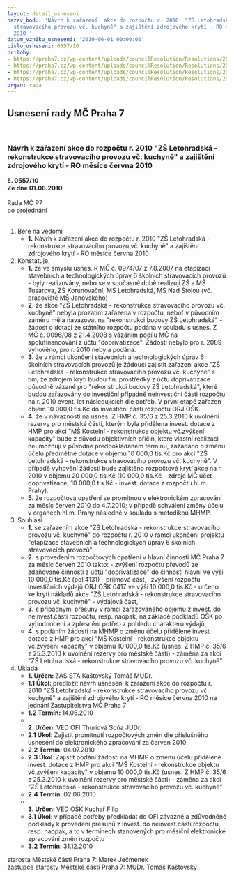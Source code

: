 ```yaml
---
layout: detail_usneseni
nazev_bodu: 'Návrh k zařazení  akce do rozpočtu r. 2010  "ZŠ Letohradská - rekonstrukce
  stravovacího provozu vč. kuchyně" a zajištění zdrojového krytí - RO měsíce června
  2010 '
datum_vzniku_usneseni: '2010-06-01 00:00:00'
cislo_usneseni: 0557/10
prilohy:
- https://praha7.cz/wp-content/uploads/councilResolution/Resolutions/20355/28-10-usneseni0974_07r.doc
- https://praha7.cz/wp-content/uploads/councilResolution/Resolutions/20355/28-10-p%c5%99%c3%adpism%c5%a1_kosteln%c3%ad.pdf
- https://praha7.cz/wp-content/uploads/councilResolution/Resolutions/20355/28-10-usneseni0096_08z.doc
- https://praha7.cz/wp-content/uploads/councilResolution/Resolutions/20355/28-10-nazaletohradskaa.doc
organ: rada
---
```

<div id="ucUsn_pList" class="usn">
	<span><h2>Usnesení rady MČ Praha 7 </h2>
<br></span><div class="standBody">
<span><h3>Návrh k zařazení  akce do rozpočtu r. 2010  "ZŠ Letohradská - rekonstrukce stravovacího provozu vč. kuchyně" a zajištění zdrojového krytí - RO měsíce června 2010 </h3></span><div class="center">
		<strong>č. 0557/10</strong><br>
	</div>
<div class="center">
		<strong>Ze dne 01.06.2010</strong><br><br>
	</div>Rada MČ P7<br> po projednání<br><br><ol>
<li>Bere na vědomí<ul><li>
<strong>1.</strong> Návrh k zařazení  akce do rozpočtu r. 2010  "ZŠ Letohradská - rekonstrukce stravovacího provozu vč. kuchyně" a zajištění zdrojového krytí - RO měsíce června 2010 </li></ul>
</li>
<li>Konstatuje,<ul>
<li>
<strong>1.</strong> že ve smyslu usnes. R MČ č. 0974/07 z 7.8.2007 na etapizaci stavebních a technologických úprav 6 školních stravovacích provozů - byly realizovány,  nebo se v současné době realizují ZŠ a MŠ Tusarova, ZŠ Korunovační, MŠ Letohradská, MŠ Nad Štolou (vč. pracoviště MŠ Janovského) </li>
<li>
<strong>2.</strong> že akce "ZŠ Letohradská - rekonstrukce stravovacího provozu vč. kuchyně" nebyla prozatím zařazena v rozpočtu, neboť v původním záměru měla navazovat na "rekonstrukci budovy ZŠ Letohradská" - žádost o dotaci ze státního rozpočtu podána v souladu s usnes. Z MČ č. 0096/08 z 21.4.2008 s vázáním podílu MČ na spolufinancování  z účtu "doprivatizace". Žádosti nebylo pro r. 2009 vyhověno, pro r. 2010 nebyla podána. </li>
<li>
<strong>3.</strong> že v rámci ukončení stavebních a technologických úprav 6 školních stravovacích provozů je žádoucí zajistit zařazení akce "ZŠ Letohradská - rekonstrukce stravovacího provozu vč. kuchyně" s tím, že zdrojem krytí budou fin. prostředky z účtu doprivatizace původně vázané pro "rekonstrukci budovy ZŠ Letohradská", které budou zařazovány do investiční případně neinvestiční části rozpočtu na r. 2010 event. let následujících dle potřeb. V první etapě zařazen objem 10 000,0 tis.Kč do investiční části rozpočtu ORJ OŠK.</li>
<li>
<strong>4.</strong> že v návaznosti na usnes. Z HMP č. 35/6 z 25.3.2010  k uvolnění rezervy pro městské části, kterým byla přidělena invest. dotace z HMP pro akci "MŠ Kostelní - rekonstrukce objektu vč.zvýšení kapacity" bude z důvodu objektivních příčin, které vlastní realizaci neumožňují v původně předpokládaném termínu, zažádáno o změnu účelu předmětné dotace v objemu 10 000,0 tis.Kč pro akci "ZŠ Letohradská - rekonstrukce stravovacího provozu vč. kuchyně".  V případě vyhovění žádosti bude zajištěno rozpočtové krytí akce  na r. 2010 v objemu 20 000,0 tis.Kč (10 000,0 tis.Kč - zdroje MČ účet doprivatizace; 10 000,0 tis.Kč - invest. dotace z rozpočtu hl.m. Prahy).</li>
<li>
<strong>5.</strong> že rozpočtová opatření se promítnou v elektronickém zpracování za měsíc červen 2010 do 4.7.2010; v případě schválení změny účelu v orgánech hl.m. Prahy následně v souladu s metodikou MHMP.</li>
</ul>
</li>
<li>Souhlasí<ul>
<li>
<strong>1.</strong> se zařazením akce "ZŠ Letohradská - rekonstrukce stravovacího provozu vč. kuchyně" do rozpočtu r. 2010 v  rámci ukončení projektu "etapizace stavebních a technologických úprav 6 školních stravovacích provozů"</li>
<li>
<strong>2.</strong> s provedením rozpočtových opatření v hlavní činnosti MČ Praha 7 za měsíc červen 2010 takto:                                                                                                                                 - zvýšení rozpočtu převodů ze zdaňované činnosti z účtu "doprivatizace"  do činnosti hlavní ve výši  10 000,0 tis.Kč (pol.4131) - příjmová část,                                        -zvýšení rozpočtu investičních výdajů  ORJ OŠK 0417  ve výši  10 000,0 tis.Kč - určeno ke krytí nákladů akce "ZŠ Letohradská - rekonstrukce stravovacího provozu vč. kuchyně" - výdajová část, </li>
<li>
<strong>3.</strong> s  případnými přesuny v rámci zařazovaného objemu z invest. do neinvest.části rozpočtu, resp. naopak, na základě podkladů OŠK po vyhodnocení  a zpřesnění potřeb z pohledu charakteru výdajů,</li>
<li>
<strong>4.</strong> s podáním žádosti na MHMP o změnu účelu přidělené invest. dotace z HMP pro akci  "MŠ Kostelní - rekonstrukce objektu vč.zvýšení kapacity" v objemu 10 000,0 tis.Kč (usnes. Z HMP č. 35/6 z 25.3.2010  k uvolnění rezervy pro městské části) - záměna za akci "ZŠ Letohradská - rekonstrukce stravovacího provozu vč. kuchyně"</li>
</ul>
</li>
<li>Ukládá<ul>
<li>
<strong>1. Určen: </strong>ZAS STA Kaštovský Tomáš MUDr.</li>
<li>
<strong>1.1 Úkol: </strong>předložit návrh usnesení k  zařazení  akce do rozpočtu r. 2010  "ZŠ Letohradská - rekonstrukce stravovacího provozu vč. kuchyně" a zajištění zdrojového krytí - RO měsíce června 2010 na jednání Zastupitelstva MČ Praha 7</li>
<li>
<strong>1.2 Termín: </strong>14.06.2010</li>
<li>
<strong><br>2. Určen: </strong>VED OFI Thuriová Soňa JUDr.</li>
<li>
<strong>2.1 Úkol: </strong>Zajistit promítnutí rozpočtových změn dle příslušného usnesení do elektronického zpracování za červen  2010.</li>
<li>
<strong>2.2 Termín: </strong>04.07.2010</li>
<li>
<strong>2.3 Úkol: </strong>Zajistit podání žádosti na MHMP o změnu účelu přidělené invest. dotace z HMP pro akci "MŠ Kostelní - rekonstrukce objektu vč.zvýšení kapacity" v objemu 10 000,0 tis.Kč (usnes. Z HMP č. 35/6 z 25.3.2010  k uvolnění rezervy pro městské části) - záměna za akci "ZŠ Letohradská - rekonstrukce stravovacího provozu vč. kuchyně"</li>
<li>
<strong>2.4 Termín: </strong>02.06.2010</li>
<li>
<strong><br>3. Určen: </strong>VED OŠK Kuchař Filip</li>
<li>
<strong>3.1 Úkol: </strong>v případě potřeby předkládat do OFI závazné a zdůvodněné podklady k provedení přesunů z invest. do neinvest.části rozpočtu, resp. naopak, a to v termínech stanovených  pro měsíční elektronické zpracování změn rozpočtu</li>
<li>
<strong>3.2 Termín: </strong>31.12.2010</li>
</ul>
</li>
</ol>starosta Městské části Praha 7: Marek Ječmének<br>zástupce starosty Městské části Praha 7: MUDr. Tomáš Kaštovský 
</div>
</div>